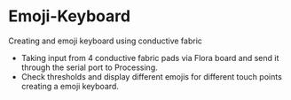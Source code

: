 # Emoji-Keyboard
Creating and emoji keyboard using conductive fabric
- Taking input from 4 conductive fabric pads via Flora board and send it through the serial port to Processing.
- Check thresholds and display different emojis for different touch points creating a emoji keyboard.

